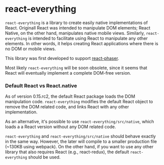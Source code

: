 # react-everything

`react-everything` is a library to create easily native implementations
of React. Originall React was intended to manipulate DOM elements; React Native,
on the other hand, manipulates native mobile views. Similarly, `react-everything` is intended to
facilitate using React to manipulate any other elements.
In other words, it helps creating React applications where there is no DOM or mobile views.

This library was first developed to support [react-phaser](https://github.com/evilfer/react-phaser).

Most likely `react-everything` will be soon obsolete, since it seems that React
will eventually implement a complete DOM-free version.

### Default React vs React.native

As of version 0.15.rc2, the default React package loads the DOM manipulation code.
`react-everything` modifies the default React object to remove the DOM related code,
and links React with any other implementation.

As an alternative, it's possible to use `react-everything/src/native`, which loads a
a React version without any DOM related code.

`react-everything` and `react-everything/src/native` should behave exactly in the same way.
However, the later will compile to a smaller production file (~130KB using webpack).
On the other hand, if you want to use any other library that also requires React (e.g., react-redux),
the default `react-everything` should be used.
